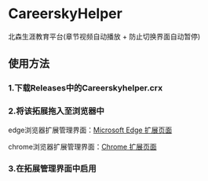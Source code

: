 # CareerskyHelper
北森生涯教育平台(章节视频自动播放 + 防止切换界面自动暂停)

## 使用方法
### 1.下载Releases中的**Careerskyhelper.crx**
### 2.将该拓展拖入至浏览器中
edge浏览器扩展管理界面：[Microsoft Edge 扩展页面](https://support.microsoft.com/zh-cn/microsoft-edge/add-remove-or-manage-extensions-in-microsoft-edge-9c0ec68f-2a17-0dae-93f7-7585f2982717)

chrome浏览器扩展管理界面：[Chrome 扩展页面](https://support.google.com/chrome_webstore/answer/2664769?hl=en)



### 3.在拓展管理界面中启用
